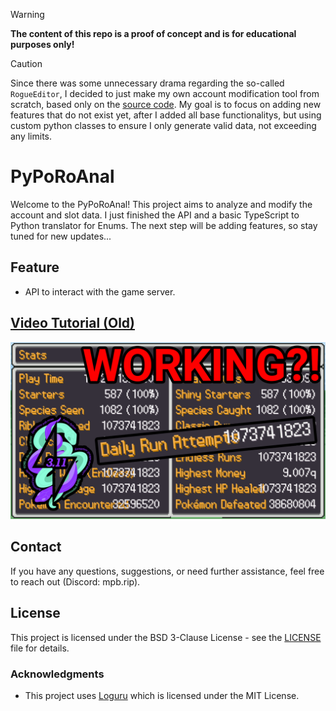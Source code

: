 > [!WARNING]  
> **The content of this repo is a proof of concept and is for educational purposes only!**

> [!CAUTION]
> Since there was some unnecessary drama regarding the so-called `RogueEditor`, I decided to just make my own account modification tool from scratch, based only on the [source code](https://github.com/pagefaultgames/pokerogue). My goal is to focus on adding new features that do not exist yet, after I added all base functionalitys, but using custom python classes to ensure I only generate valid data, not exceeding any limits.

# PyPoRoAnal

Welcome to the PyPoRoAnal! This project aims to analyze and modify the account and slot data. I just finished the API and a basic TypeScript to Python translator for Enums. The next step will be adding features, so stay tuned for new updates...

## Feature

-   API to interact with the game server.

## [Video Tutorial (Old)](https://www.youtube.com/watch?v=iS8bZPSHkIg)

[![Video Tutorial (Old)](./resources/thumbnail.png)](https://www.youtube.com/watch?v=iS8bZPSHkIg)

## Contact

If you have any questions, suggestions, or need further assistance, feel free to reach out (Discord: mpb.rip).

## License

This project is licensed under the BSD 3-Clause License - see the [LICENSE](LICENSE) file for details.

### Acknowledgments

-   This project uses [Loguru](https://github.com/Delgan/loguru) which is licensed under the MIT License.
